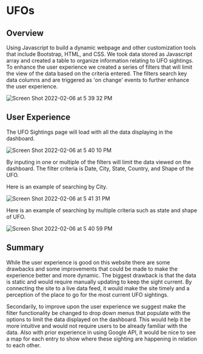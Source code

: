 # UFOs

## Overview
Using Javascript to build a dynamic webpage and other customization tools that include Bootstrap, HTML, and CSS. We took data stored as Javascript array and created a table to organize information relating to UFO sightings. To enhance the user experience we created a series of filters that will limit the view of the data based on the criteria entered. The filters search key data columns and are triggered as 'on change' events to further enhance the user experience.

![Screen Shot 2022-02-06 at 5 39 32 PM](https://user-images.githubusercontent.com/93485455/152706989-b8e1f68a-a12d-44d1-a16b-07dc5f53ad7d.png)

## User Experience
The UFO Sightings page will load with all the data displaying in the dashboard.

![Screen Shot 2022-02-06 at 5 40 10 PM](https://user-images.githubusercontent.com/93485455/152707006-be9c5c83-3ff7-4c12-8655-45f2f172560f.png)

By inputing in one or multiple of the filters will limit the data viewed on the dashboard. The filter criteria is Date, City, State, Country, and Shape of the UFO.

Here is an example of searching by City.

![Screen Shot 2022-02-06 at 5 41 31 PM](https://user-images.githubusercontent.com/93485455/152707049-b2bb5527-abc2-47e6-9b51-50f87f1b0ae8.png)

Here is an example of searching by multiple criteria such as state and shape of UFO.

![Screen Shot 2022-02-06 at 5 40 59 PM](https://user-images.githubusercontent.com/93485455/152707083-05c3be3b-72a5-4cda-8d7b-11066237a333.png)

## Summary
While the user experience is good on this website there are some drawbacks and some improvements that could be made to make the experience better and more dynamic. The biggest drawback is that the data is static and would require manually updating to keep the sight current. By connecting the site to a live data feed, it would make the site timely and a perception of the place to go for the most current UFO sightings.

Secondarily, to improve upon the user experience we suggest make the filter functionality be changed to drop down menus that populate with the options to limit the data displayed on the dashboard. This would help it be more intuitive and would not require users to be already familiar with the data. Also with prior experience in using Google API, it would be nice to see a map for each entry to show where these sighting are happening in relation to each other.


